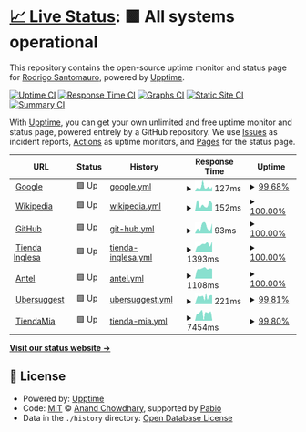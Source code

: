 # [📈 Live Status](https://demo.upptime.js.org): <!--live status--> **🟩 All systems operational**

This repository contains the open-source uptime monitor and status page for [Rodrigo Santomauro](www.linkedin.com/in/rsantomauro), powered by [Upptime](https://github.com/upptime/upptime).

[![Uptime CI](https://github.com/rsantomauro/uptime/workflows/Uptime%20CI/badge.svg)](https://github.com/rsantomauro/uptime/actions?query=workflow%3A%22Uptime+CI%22)
[![Response Time CI](https://github.com/rsantomauro/uptime/workflows/Response%20Time%20CI/badge.svg)](https://github.com/rsantomauro/uptime/actions?query=workflow%3A%22Response+Time+CI%22)
[![Graphs CI](https://github.com/rsantomauro/uptime/workflows/Graphs%20CI/badge.svg)](https://github.com/rsantomauro/uptime/actions?query=workflow%3A%22Graphs+CI%22)
[![Static Site CI](https://github.com/rsantomauro/uptime/workflows/Static%20Site%20CI/badge.svg)](https://github.com/rsantomauro/uptime/actions?query=workflow%3A%22Static+Site+CI%22)
[![Summary CI](https://github.com/rsantomauro/uptime/workflows/Summary%20CI/badge.svg)](https://github.com/rsantomauro/uptime/actions?query=workflow%3A%22Summary+CI%22)

With [Upptime](https://upptime.js.org), you can get your own unlimited and free uptime monitor and status page, powered entirely by a GitHub repository. We use [Issues](https://github.com/rsantomauro/uptime/issues) as incident reports, [Actions](https://github.com/rsantomauro/uptime/actions) as uptime monitors, and [Pages](https://demo.upptime.js.org) for the status page.

<!--start: status pages-->
<!-- This summary is generated by Upptime (https://github.com/upptime/upptime) -->
<!-- Do not edit this manually, your changes will be overwritten -->
<!-- prettier-ignore -->
| URL | Status | History | Response Time | Uptime |
| --- | ------ | ------- | ------------- | ------ |
| <img alt="" src="https://icons.duckduckgo.com/ip3/www.google.com.ico" height="13"> [Google](https://www.google.com) | 🟩 Up | [google.yml](https://github.com/rsantomauro/uptime/commits/HEAD/history/google.yml) | <details><summary><img alt="Response time graph" src="./graphs/google/response-time-week.png" height="20"> 127ms</summary><br><a href="https://rsantomauro.github.io/uptime/history/google"><img alt="Response time 108" src="https://img.shields.io/endpoint?url=https%3A%2F%2Fraw.githubusercontent.com%2Frsantomauro%2Fuptime%2FHEAD%2Fapi%2Fgoogle%2Fresponse-time.json"></a><br><a href="https://rsantomauro.github.io/uptime/history/google"><img alt="24-hour response time 117" src="https://img.shields.io/endpoint?url=https%3A%2F%2Fraw.githubusercontent.com%2Frsantomauro%2Fuptime%2FHEAD%2Fapi%2Fgoogle%2Fresponse-time-day.json"></a><br><a href="https://rsantomauro.github.io/uptime/history/google"><img alt="7-day response time 127" src="https://img.shields.io/endpoint?url=https%3A%2F%2Fraw.githubusercontent.com%2Frsantomauro%2Fuptime%2FHEAD%2Fapi%2Fgoogle%2Fresponse-time-week.json"></a><br><a href="https://rsantomauro.github.io/uptime/history/google"><img alt="30-day response time 109" src="https://img.shields.io/endpoint?url=https%3A%2F%2Fraw.githubusercontent.com%2Frsantomauro%2Fuptime%2FHEAD%2Fapi%2Fgoogle%2Fresponse-time-month.json"></a><br><a href="https://rsantomauro.github.io/uptime/history/google"><img alt="1-year response time 107" src="https://img.shields.io/endpoint?url=https%3A%2F%2Fraw.githubusercontent.com%2Frsantomauro%2Fuptime%2FHEAD%2Fapi%2Fgoogle%2Fresponse-time-year.json"></a></details> | <details><summary><a href="https://rsantomauro.github.io/uptime/history/google">99.68%</a></summary><a href="https://rsantomauro.github.io/uptime/history/google"><img alt="All-time uptime 100.00%" src="https://img.shields.io/endpoint?url=https%3A%2F%2Fraw.githubusercontent.com%2Frsantomauro%2Fuptime%2FHEAD%2Fapi%2Fgoogle%2Fuptime.json"></a><br><a href="https://rsantomauro.github.io/uptime/history/google"><img alt="24-hour uptime 100.00%" src="https://img.shields.io/endpoint?url=https%3A%2F%2Fraw.githubusercontent.com%2Frsantomauro%2Fuptime%2FHEAD%2Fapi%2Fgoogle%2Fuptime-day.json"></a><br><a href="https://rsantomauro.github.io/uptime/history/google"><img alt="7-day uptime 99.68%" src="https://img.shields.io/endpoint?url=https%3A%2F%2Fraw.githubusercontent.com%2Frsantomauro%2Fuptime%2FHEAD%2Fapi%2Fgoogle%2Fuptime-week.json"></a><br><a href="https://rsantomauro.github.io/uptime/history/google"><img alt="30-day uptime 99.93%" src="https://img.shields.io/endpoint?url=https%3A%2F%2Fraw.githubusercontent.com%2Frsantomauro%2Fuptime%2FHEAD%2Fapi%2Fgoogle%2Fuptime-month.json"></a><br><a href="https://rsantomauro.github.io/uptime/history/google"><img alt="1-year uptime 99.98%" src="https://img.shields.io/endpoint?url=https%3A%2F%2Fraw.githubusercontent.com%2Frsantomauro%2Fuptime%2FHEAD%2Fapi%2Fgoogle%2Fuptime-year.json"></a></details>
| <img alt="" src="https://icons.duckduckgo.com/ip3/en.wikipedia.org.ico" height="13"> [Wikipedia](https://en.wikipedia.org) | 🟩 Up | [wikipedia.yml](https://github.com/rsantomauro/uptime/commits/HEAD/history/wikipedia.yml) | <details><summary><img alt="Response time graph" src="./graphs/wikipedia/response-time-week.png" height="20"> 152ms</summary><br><a href="https://rsantomauro.github.io/uptime/history/wikipedia"><img alt="Response time 219" src="https://img.shields.io/endpoint?url=https%3A%2F%2Fraw.githubusercontent.com%2Frsantomauro%2Fuptime%2FHEAD%2Fapi%2Fwikipedia%2Fresponse-time.json"></a><br><a href="https://rsantomauro.github.io/uptime/history/wikipedia"><img alt="24-hour response time 67" src="https://img.shields.io/endpoint?url=https%3A%2F%2Fraw.githubusercontent.com%2Frsantomauro%2Fuptime%2FHEAD%2Fapi%2Fwikipedia%2Fresponse-time-day.json"></a><br><a href="https://rsantomauro.github.io/uptime/history/wikipedia"><img alt="7-day response time 152" src="https://img.shields.io/endpoint?url=https%3A%2F%2Fraw.githubusercontent.com%2Frsantomauro%2Fuptime%2FHEAD%2Fapi%2Fwikipedia%2Fresponse-time-week.json"></a><br><a href="https://rsantomauro.github.io/uptime/history/wikipedia"><img alt="30-day response time 124" src="https://img.shields.io/endpoint?url=https%3A%2F%2Fraw.githubusercontent.com%2Frsantomauro%2Fuptime%2FHEAD%2Fapi%2Fwikipedia%2Fresponse-time-month.json"></a><br><a href="https://rsantomauro.github.io/uptime/history/wikipedia"><img alt="1-year response time 222" src="https://img.shields.io/endpoint?url=https%3A%2F%2Fraw.githubusercontent.com%2Frsantomauro%2Fuptime%2FHEAD%2Fapi%2Fwikipedia%2Fresponse-time-year.json"></a></details> | <details><summary><a href="https://rsantomauro.github.io/uptime/history/wikipedia">100.00%</a></summary><a href="https://rsantomauro.github.io/uptime/history/wikipedia"><img alt="All-time uptime 100.00%" src="https://img.shields.io/endpoint?url=https%3A%2F%2Fraw.githubusercontent.com%2Frsantomauro%2Fuptime%2FHEAD%2Fapi%2Fwikipedia%2Fuptime.json"></a><br><a href="https://rsantomauro.github.io/uptime/history/wikipedia"><img alt="24-hour uptime 100.00%" src="https://img.shields.io/endpoint?url=https%3A%2F%2Fraw.githubusercontent.com%2Frsantomauro%2Fuptime%2FHEAD%2Fapi%2Fwikipedia%2Fuptime-day.json"></a><br><a href="https://rsantomauro.github.io/uptime/history/wikipedia"><img alt="7-day uptime 100.00%" src="https://img.shields.io/endpoint?url=https%3A%2F%2Fraw.githubusercontent.com%2Frsantomauro%2Fuptime%2FHEAD%2Fapi%2Fwikipedia%2Fuptime-week.json"></a><br><a href="https://rsantomauro.github.io/uptime/history/wikipedia"><img alt="30-day uptime 100.00%" src="https://img.shields.io/endpoint?url=https%3A%2F%2Fraw.githubusercontent.com%2Frsantomauro%2Fuptime%2FHEAD%2Fapi%2Fwikipedia%2Fuptime-month.json"></a><br><a href="https://rsantomauro.github.io/uptime/history/wikipedia"><img alt="1-year uptime 100.00%" src="https://img.shields.io/endpoint?url=https%3A%2F%2Fraw.githubusercontent.com%2Frsantomauro%2Fuptime%2FHEAD%2Fapi%2Fwikipedia%2Fuptime-year.json"></a></details>
| <img alt="" src="https://icons.duckduckgo.com/ip3/github.com.ico" height="13"> [GitHub](https://github.com) | 🟩 Up | [git-hub.yml](https://github.com/rsantomauro/uptime/commits/HEAD/history/git-hub.yml) | <details><summary><img alt="Response time graph" src="./graphs/git-hub/response-time-week.png" height="20"> 93ms</summary><br><a href="https://rsantomauro.github.io/uptime/history/git-hub"><img alt="Response time 129" src="https://img.shields.io/endpoint?url=https%3A%2F%2Fraw.githubusercontent.com%2Frsantomauro%2Fuptime%2FHEAD%2Fapi%2Fgit-hub%2Fresponse-time.json"></a><br><a href="https://rsantomauro.github.io/uptime/history/git-hub"><img alt="24-hour response time 66" src="https://img.shields.io/endpoint?url=https%3A%2F%2Fraw.githubusercontent.com%2Frsantomauro%2Fuptime%2FHEAD%2Fapi%2Fgit-hub%2Fresponse-time-day.json"></a><br><a href="https://rsantomauro.github.io/uptime/history/git-hub"><img alt="7-day response time 93" src="https://img.shields.io/endpoint?url=https%3A%2F%2Fraw.githubusercontent.com%2Frsantomauro%2Fuptime%2FHEAD%2Fapi%2Fgit-hub%2Fresponse-time-week.json"></a><br><a href="https://rsantomauro.github.io/uptime/history/git-hub"><img alt="30-day response time 100" src="https://img.shields.io/endpoint?url=https%3A%2F%2Fraw.githubusercontent.com%2Frsantomauro%2Fuptime%2FHEAD%2Fapi%2Fgit-hub%2Fresponse-time-month.json"></a><br><a href="https://rsantomauro.github.io/uptime/history/git-hub"><img alt="1-year response time 122" src="https://img.shields.io/endpoint?url=https%3A%2F%2Fraw.githubusercontent.com%2Frsantomauro%2Fuptime%2FHEAD%2Fapi%2Fgit-hub%2Fresponse-time-year.json"></a></details> | <details><summary><a href="https://rsantomauro.github.io/uptime/history/git-hub">100.00%</a></summary><a href="https://rsantomauro.github.io/uptime/history/git-hub"><img alt="All-time uptime 99.98%" src="https://img.shields.io/endpoint?url=https%3A%2F%2Fraw.githubusercontent.com%2Frsantomauro%2Fuptime%2FHEAD%2Fapi%2Fgit-hub%2Fuptime.json"></a><br><a href="https://rsantomauro.github.io/uptime/history/git-hub"><img alt="24-hour uptime 100.00%" src="https://img.shields.io/endpoint?url=https%3A%2F%2Fraw.githubusercontent.com%2Frsantomauro%2Fuptime%2FHEAD%2Fapi%2Fgit-hub%2Fuptime-day.json"></a><br><a href="https://rsantomauro.github.io/uptime/history/git-hub"><img alt="7-day uptime 100.00%" src="https://img.shields.io/endpoint?url=https%3A%2F%2Fraw.githubusercontent.com%2Frsantomauro%2Fuptime%2FHEAD%2Fapi%2Fgit-hub%2Fuptime-week.json"></a><br><a href="https://rsantomauro.github.io/uptime/history/git-hub"><img alt="30-day uptime 99.86%" src="https://img.shields.io/endpoint?url=https%3A%2F%2Fraw.githubusercontent.com%2Frsantomauro%2Fuptime%2FHEAD%2Fapi%2Fgit-hub%2Fuptime-month.json"></a><br><a href="https://rsantomauro.github.io/uptime/history/git-hub"><img alt="1-year uptime 99.98%" src="https://img.shields.io/endpoint?url=https%3A%2F%2Fraw.githubusercontent.com%2Frsantomauro%2Fuptime%2FHEAD%2Fapi%2Fgit-hub%2Fuptime-year.json"></a></details>
| <img alt="" src="https://icons.duckduckgo.com/ip3/www.tiendainglesa.com.uy.ico" height="13"> [Tienda Inglesa](https://www.tiendainglesa.com.uy) | 🟩 Up | [tienda-inglesa.yml](https://github.com/rsantomauro/uptime/commits/HEAD/history/tienda-inglesa.yml) | <details><summary><img alt="Response time graph" src="./graphs/tienda-inglesa/response-time-week.png" height="20"> 1393ms</summary><br><a href="https://rsantomauro.github.io/uptime/history/tienda-inglesa"><img alt="Response time 960" src="https://img.shields.io/endpoint?url=https%3A%2F%2Fraw.githubusercontent.com%2Frsantomauro%2Fuptime%2FHEAD%2Fapi%2Ftienda-inglesa%2Fresponse-time.json"></a><br><a href="https://rsantomauro.github.io/uptime/history/tienda-inglesa"><img alt="24-hour response time 4584" src="https://img.shields.io/endpoint?url=https%3A%2F%2Fraw.githubusercontent.com%2Frsantomauro%2Fuptime%2FHEAD%2Fapi%2Ftienda-inglesa%2Fresponse-time-day.json"></a><br><a href="https://rsantomauro.github.io/uptime/history/tienda-inglesa"><img alt="7-day response time 1393" src="https://img.shields.io/endpoint?url=https%3A%2F%2Fraw.githubusercontent.com%2Frsantomauro%2Fuptime%2FHEAD%2Fapi%2Ftienda-inglesa%2Fresponse-time-week.json"></a><br><a href="https://rsantomauro.github.io/uptime/history/tienda-inglesa"><img alt="30-day response time 960" src="https://img.shields.io/endpoint?url=https%3A%2F%2Fraw.githubusercontent.com%2Frsantomauro%2Fuptime%2FHEAD%2Fapi%2Ftienda-inglesa%2Fresponse-time-month.json"></a><br><a href="https://rsantomauro.github.io/uptime/history/tienda-inglesa"><img alt="1-year response time 982" src="https://img.shields.io/endpoint?url=https%3A%2F%2Fraw.githubusercontent.com%2Frsantomauro%2Fuptime%2FHEAD%2Fapi%2Ftienda-inglesa%2Fresponse-time-year.json"></a></details> | <details><summary><a href="https://rsantomauro.github.io/uptime/history/tienda-inglesa">100.00%</a></summary><a href="https://rsantomauro.github.io/uptime/history/tienda-inglesa"><img alt="All-time uptime 100.00%" src="https://img.shields.io/endpoint?url=https%3A%2F%2Fraw.githubusercontent.com%2Frsantomauro%2Fuptime%2FHEAD%2Fapi%2Ftienda-inglesa%2Fuptime.json"></a><br><a href="https://rsantomauro.github.io/uptime/history/tienda-inglesa"><img alt="24-hour uptime 100.00%" src="https://img.shields.io/endpoint?url=https%3A%2F%2Fraw.githubusercontent.com%2Frsantomauro%2Fuptime%2FHEAD%2Fapi%2Ftienda-inglesa%2Fuptime-day.json"></a><br><a href="https://rsantomauro.github.io/uptime/history/tienda-inglesa"><img alt="7-day uptime 100.00%" src="https://img.shields.io/endpoint?url=https%3A%2F%2Fraw.githubusercontent.com%2Frsantomauro%2Fuptime%2FHEAD%2Fapi%2Ftienda-inglesa%2Fuptime-week.json"></a><br><a href="https://rsantomauro.github.io/uptime/history/tienda-inglesa"><img alt="30-day uptime 100.00%" src="https://img.shields.io/endpoint?url=https%3A%2F%2Fraw.githubusercontent.com%2Frsantomauro%2Fuptime%2FHEAD%2Fapi%2Ftienda-inglesa%2Fuptime-month.json"></a><br><a href="https://rsantomauro.github.io/uptime/history/tienda-inglesa"><img alt="1-year uptime 100.00%" src="https://img.shields.io/endpoint?url=https%3A%2F%2Fraw.githubusercontent.com%2Frsantomauro%2Fuptime%2FHEAD%2Fapi%2Ftienda-inglesa%2Fuptime-year.json"></a></details>
| <img alt="" src="https://icons.duckduckgo.com/ip3/pagos.antel.com.uy.ico" height="13"> [Antel](https://pagos.antel.com.uy/epagos-w2w-comercio-web/jsf/error.xhtml) | 🟩 Up | [antel.yml](https://github.com/rsantomauro/uptime/commits/HEAD/history/antel.yml) | <details><summary><img alt="Response time graph" src="./graphs/antel/response-time-week.png" height="20"> 1108ms</summary><br><a href="https://rsantomauro.github.io/uptime/history/antel"><img alt="Response time 1163" src="https://img.shields.io/endpoint?url=https%3A%2F%2Fraw.githubusercontent.com%2Frsantomauro%2Fuptime%2FHEAD%2Fapi%2Fantel%2Fresponse-time.json"></a><br><a href="https://rsantomauro.github.io/uptime/history/antel"><img alt="24-hour response time 1543" src="https://img.shields.io/endpoint?url=https%3A%2F%2Fraw.githubusercontent.com%2Frsantomauro%2Fuptime%2FHEAD%2Fapi%2Fantel%2Fresponse-time-day.json"></a><br><a href="https://rsantomauro.github.io/uptime/history/antel"><img alt="7-day response time 1108" src="https://img.shields.io/endpoint?url=https%3A%2F%2Fraw.githubusercontent.com%2Frsantomauro%2Fuptime%2FHEAD%2Fapi%2Fantel%2Fresponse-time-week.json"></a><br><a href="https://rsantomauro.github.io/uptime/history/antel"><img alt="30-day response time 1128" src="https://img.shields.io/endpoint?url=https%3A%2F%2Fraw.githubusercontent.com%2Frsantomauro%2Fuptime%2FHEAD%2Fapi%2Fantel%2Fresponse-time-month.json"></a><br><a href="https://rsantomauro.github.io/uptime/history/antel"><img alt="1-year response time 1150" src="https://img.shields.io/endpoint?url=https%3A%2F%2Fraw.githubusercontent.com%2Frsantomauro%2Fuptime%2FHEAD%2Fapi%2Fantel%2Fresponse-time-year.json"></a></details> | <details><summary><a href="https://rsantomauro.github.io/uptime/history/antel">100.00%</a></summary><a href="https://rsantomauro.github.io/uptime/history/antel"><img alt="All-time uptime 99.94%" src="https://img.shields.io/endpoint?url=https%3A%2F%2Fraw.githubusercontent.com%2Frsantomauro%2Fuptime%2FHEAD%2Fapi%2Fantel%2Fuptime.json"></a><br><a href="https://rsantomauro.github.io/uptime/history/antel"><img alt="24-hour uptime 100.00%" src="https://img.shields.io/endpoint?url=https%3A%2F%2Fraw.githubusercontent.com%2Frsantomauro%2Fuptime%2FHEAD%2Fapi%2Fantel%2Fuptime-day.json"></a><br><a href="https://rsantomauro.github.io/uptime/history/antel"><img alt="7-day uptime 100.00%" src="https://img.shields.io/endpoint?url=https%3A%2F%2Fraw.githubusercontent.com%2Frsantomauro%2Fuptime%2FHEAD%2Fapi%2Fantel%2Fuptime-week.json"></a><br><a href="https://rsantomauro.github.io/uptime/history/antel"><img alt="30-day uptime 99.91%" src="https://img.shields.io/endpoint?url=https%3A%2F%2Fraw.githubusercontent.com%2Frsantomauro%2Fuptime%2FHEAD%2Fapi%2Fantel%2Fuptime-month.json"></a><br><a href="https://rsantomauro.github.io/uptime/history/antel"><img alt="1-year uptime 99.95%" src="https://img.shields.io/endpoint?url=https%3A%2F%2Fraw.githubusercontent.com%2Frsantomauro%2Fuptime%2FHEAD%2Fapi%2Fantel%2Fuptime-year.json"></a></details>
| <img alt="" src="https://icons.duckduckgo.com/ip3/app.neilpatel.com.ico" height="13"> [Ubersuggest](https://app.neilpatel.com/en/login) | 🟩 Up | [ubersuggest.yml](https://github.com/rsantomauro/uptime/commits/HEAD/history/ubersuggest.yml) | <details><summary><img alt="Response time graph" src="./graphs/ubersuggest/response-time-week.png" height="20"> 221ms</summary><br><a href="https://rsantomauro.github.io/uptime/history/ubersuggest"><img alt="Response time 209" src="https://img.shields.io/endpoint?url=https%3A%2F%2Fraw.githubusercontent.com%2Frsantomauro%2Fuptime%2FHEAD%2Fapi%2Fubersuggest%2Fresponse-time.json"></a><br><a href="https://rsantomauro.github.io/uptime/history/ubersuggest"><img alt="24-hour response time 214" src="https://img.shields.io/endpoint?url=https%3A%2F%2Fraw.githubusercontent.com%2Frsantomauro%2Fuptime%2FHEAD%2Fapi%2Fubersuggest%2Fresponse-time-day.json"></a><br><a href="https://rsantomauro.github.io/uptime/history/ubersuggest"><img alt="7-day response time 221" src="https://img.shields.io/endpoint?url=https%3A%2F%2Fraw.githubusercontent.com%2Frsantomauro%2Fuptime%2FHEAD%2Fapi%2Fubersuggest%2Fresponse-time-week.json"></a><br><a href="https://rsantomauro.github.io/uptime/history/ubersuggest"><img alt="30-day response time 215" src="https://img.shields.io/endpoint?url=https%3A%2F%2Fraw.githubusercontent.com%2Frsantomauro%2Fuptime%2FHEAD%2Fapi%2Fubersuggest%2Fresponse-time-month.json"></a><br><a href="https://rsantomauro.github.io/uptime/history/ubersuggest"><img alt="1-year response time 207" src="https://img.shields.io/endpoint?url=https%3A%2F%2Fraw.githubusercontent.com%2Frsantomauro%2Fuptime%2FHEAD%2Fapi%2Fubersuggest%2Fresponse-time-year.json"></a></details> | <details><summary><a href="https://rsantomauro.github.io/uptime/history/ubersuggest">99.81%</a></summary><a href="https://rsantomauro.github.io/uptime/history/ubersuggest"><img alt="All-time uptime 99.87%" src="https://img.shields.io/endpoint?url=https%3A%2F%2Fraw.githubusercontent.com%2Frsantomauro%2Fuptime%2FHEAD%2Fapi%2Fubersuggest%2Fuptime.json"></a><br><a href="https://rsantomauro.github.io/uptime/history/ubersuggest"><img alt="24-hour uptime 98.70%" src="https://img.shields.io/endpoint?url=https%3A%2F%2Fraw.githubusercontent.com%2Frsantomauro%2Fuptime%2FHEAD%2Fapi%2Fubersuggest%2Fuptime-day.json"></a><br><a href="https://rsantomauro.github.io/uptime/history/ubersuggest"><img alt="7-day uptime 99.81%" src="https://img.shields.io/endpoint?url=https%3A%2F%2Fraw.githubusercontent.com%2Frsantomauro%2Fuptime%2FHEAD%2Fapi%2Fubersuggest%2Fuptime-week.json"></a><br><a href="https://rsantomauro.github.io/uptime/history/ubersuggest"><img alt="30-day uptime 98.97%" src="https://img.shields.io/endpoint?url=https%3A%2F%2Fraw.githubusercontent.com%2Frsantomauro%2Fuptime%2FHEAD%2Fapi%2Fubersuggest%2Fuptime-month.json"></a><br><a href="https://rsantomauro.github.io/uptime/history/ubersuggest"><img alt="1-year uptime 99.84%" src="https://img.shields.io/endpoint?url=https%3A%2F%2Fraw.githubusercontent.com%2Frsantomauro%2Fuptime%2FHEAD%2Fapi%2Fubersuggest%2Fuptime-year.json"></a></details>
| <img alt="" src="https://icons.duckduckgo.com/ip3/tiendamia.cr.ico" height="13"> [TiendaMia](https://tiendamia.cr) | 🟩 Up | [tienda-mia.yml](https://github.com/rsantomauro/uptime/commits/HEAD/history/tienda-mia.yml) | <details><summary><img alt="Response time graph" src="./graphs/tienda-mia/response-time-week.png" height="20"> 7454ms</summary><br><a href="https://rsantomauro.github.io/uptime/history/tienda-mia"><img alt="Response time 1477" src="https://img.shields.io/endpoint?url=https%3A%2F%2Fraw.githubusercontent.com%2Frsantomauro%2Fuptime%2FHEAD%2Fapi%2Ftienda-mia%2Fresponse-time.json"></a><br><a href="https://rsantomauro.github.io/uptime/history/tienda-mia"><img alt="24-hour response time 1068" src="https://img.shields.io/endpoint?url=https%3A%2F%2Fraw.githubusercontent.com%2Frsantomauro%2Fuptime%2FHEAD%2Fapi%2Ftienda-mia%2Fresponse-time-day.json"></a><br><a href="https://rsantomauro.github.io/uptime/history/tienda-mia"><img alt="7-day response time 7454" src="https://img.shields.io/endpoint?url=https%3A%2F%2Fraw.githubusercontent.com%2Frsantomauro%2Fuptime%2FHEAD%2Fapi%2Ftienda-mia%2Fresponse-time-week.json"></a><br><a href="https://rsantomauro.github.io/uptime/history/tienda-mia"><img alt="30-day response time 3590" src="https://img.shields.io/endpoint?url=https%3A%2F%2Fraw.githubusercontent.com%2Frsantomauro%2Fuptime%2FHEAD%2Fapi%2Ftienda-mia%2Fresponse-time-month.json"></a><br><a href="https://rsantomauro.github.io/uptime/history/tienda-mia"><img alt="1-year response time 1657" src="https://img.shields.io/endpoint?url=https%3A%2F%2Fraw.githubusercontent.com%2Frsantomauro%2Fuptime%2FHEAD%2Fapi%2Ftienda-mia%2Fresponse-time-year.json"></a></details> | <details><summary><a href="https://rsantomauro.github.io/uptime/history/tienda-mia">99.80%</a></summary><a href="https://rsantomauro.github.io/uptime/history/tienda-mia"><img alt="All-time uptime 51.86%" src="https://img.shields.io/endpoint?url=https%3A%2F%2Fraw.githubusercontent.com%2Frsantomauro%2Fuptime%2FHEAD%2Fapi%2Ftienda-mia%2Fuptime.json"></a><br><a href="https://rsantomauro.github.io/uptime/history/tienda-mia"><img alt="24-hour uptime 100.00%" src="https://img.shields.io/endpoint?url=https%3A%2F%2Fraw.githubusercontent.com%2Frsantomauro%2Fuptime%2FHEAD%2Fapi%2Ftienda-mia%2Fuptime-day.json"></a><br><a href="https://rsantomauro.github.io/uptime/history/tienda-mia"><img alt="7-day uptime 99.80%" src="https://img.shields.io/endpoint?url=https%3A%2F%2Fraw.githubusercontent.com%2Frsantomauro%2Fuptime%2FHEAD%2Fapi%2Ftienda-mia%2Fuptime-week.json"></a><br><a href="https://rsantomauro.github.io/uptime/history/tienda-mia"><img alt="30-day uptime 99.95%" src="https://img.shields.io/endpoint?url=https%3A%2F%2Fraw.githubusercontent.com%2Frsantomauro%2Fuptime%2FHEAD%2Fapi%2Ftienda-mia%2Fuptime-month.json"></a><br><a href="https://rsantomauro.github.io/uptime/history/tienda-mia"><img alt="1-year uptime 58.70%" src="https://img.shields.io/endpoint?url=https%3A%2F%2Fraw.githubusercontent.com%2Frsantomauro%2Fuptime%2FHEAD%2Fapi%2Ftienda-mia%2Fuptime-year.json"></a></details>

<!--end: status pages-->

[**Visit our status website →**](https://demo.upptime.js.org)

## 📄 License

- Powered by: [Upptime](https://github.com/upptime/upptime)
- Code: [MIT](./LICENSE) © [Anand Chowdhary](https://anandchowdhary.com), supported by [Pabio](https://pabio.com)
- Data in the `./history` directory: [Open Database License](https://opendatacommons.org/licenses/odbl/1-0/)
